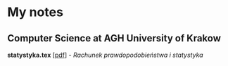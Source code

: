 # My notes
## Computer Science at AGH University of Krakow
**statystyka.tex** [[pdf](https://mpodmokly.github.io/notes/statystyka.pdf)] - *Rachunek prawdopodobieństwa i statystyka*
